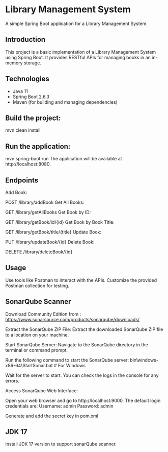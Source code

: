 # Library Management System

A simple Spring Boot application for a Library Management System.

## Introduction

This project is a basic implementation of a Library Management System using Spring Boot. It provides RESTful APIs for managing books in an in-memory storage.

## Technologies

- Java 11
- Spring Boot 2.6.3
- Maven (for building and managing dependencies)

## Build the project:
mvn clean install

## Run the application:

mvn spring-boot:run
The application will be available at http://localhost:8080.

## Endpoints
Add Book:

POST /library/addBook
Get All Books:


GET /library/getAllBooks
Get Book by ID:


GET /library/getBook/id/{id}
Get Book by Book Title:


GET /library/getBook/title/{title}
Update Book:


PUT /library/updateBook/{id}
Delete Book:

DELETE /library/deleteBook/{id}

## Usage
Use tools like Postman to interact with the APIs.
Customize the provided Postman collection for testing.


## SonarQube Scanner
Download Community Edition from : https://www.sonarsource.com/products/sonarqube/downloads/

Extract the SonarQube ZIP File:
Extract the downloaded SonarQube ZIP file to a location on your machine.

Start SonarQube Server:
Navigate to the SonarQube directory in the terminal or command prompt.

Run the following command to start the SonarQube server:
bin\windows-x86-64\StartSonar.bat  # For Windows

Wait for the server to start. You can check the logs in the console for any errors.

Access SonarQube Web Interface:

Open your web browser and go to http://localhost:9000.
The default login credentials are:
Username: admin
Password: admin

Generate and add the secret key in pom.xml

## JDK 17
Install JDK 17 version to support sonarQube scanner.

